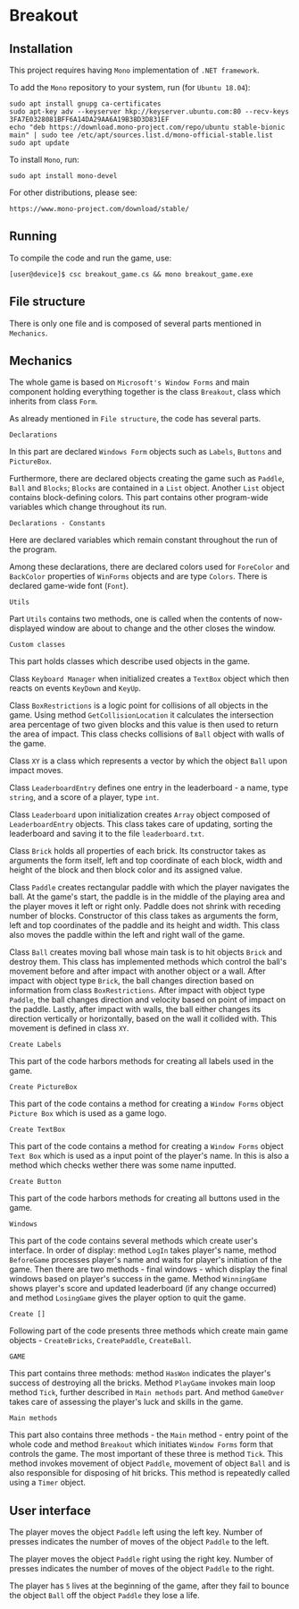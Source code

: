 # Breakout

## Installation

This project requires having `Mono` implementation of `.NET framework`.

To add the `Mono` repository to your system, run (for `Ubuntu 18.04`):

```console
sudo apt install gnupg ca-certificates
sudo apt-key adv --keyserver hkp://keyserver.ubuntu.com:80 --recv-keys 3FA7E0328081BFF6A14DA29AA6A19B38D3D831EF
echo "deb https://download.mono-project.com/repo/ubuntu stable-bionic main" | sudo tee /etc/apt/sources.list.d/mono-official-stable.list
sudo apt update
```

To install `Mono`, run:

```console
sudo apt install mono-devel
```

For other distributions, please see:

```console
https://www.mono-project.com/download/stable/
```

## Running

To compile the code and run the game, use:

```console
[user@device]$ csc breakout_game.cs && mono breakout_game.exe
```

## File structure

There is only one file and is composed of several parts mentioned in `Mechanics`.

## Mechanics

The whole game is based on `Microsoft's Window Forms` and main component holding everything together is the class `Breakout`, class which inherits from class `Form`.

As already mentioned in `File structure`, the code has several parts.

```console
Declarations
```

In this part are declared `Windows Form` objects such as `Labels`, `Buttons` and `PictureBox`.

Furthermore, there are declared objects creating the game such as `Paddle`, `Ball` and `Blocks`; `Blocks` are contained in a `List` object. Another `List` object contains block-defining colors. This part contains other program-wide variables which change throughout its run.

```console
Declarations - Constants
```

Here are declared variables which remain constant throughout the run of the program.

Among these declarations, there are declared colors used for `ForeColor` and `BackColor` properties of `WinForms` objects and are type `Colors`. There is declared game-wide font (`Font`).

```console
Utils
```

Part `Utils` contains two methods, one is called when the contents of now-displayed window are about to change and the other closes the window.

```console
Custom classes
```

This part holds classes which describe used objects in the game.

Class `Keyboard Manager` when initialized creates a `TextBox` object which then reacts on events `KeyDown` and `KeyUp`.

Class `BoxRestrictions` is a logic point for collisions of all objects in the game. Using method `GetCollisionLocation` it calculates the intersection area percentage of two given blocks and this value is then used to return the area of impact. This class checks collisions of `Ball` object with walls of the game.

Class `XY` is a class which represents a vector by which the object `Ball` upon impact moves.

Class `LeaderboardEntry` defines one entry in the leaderboard - a name, type `string`, and a score of a player, type `int`.

Class `Leaderboard` upon initialization creates `Array` object composed of `LeaderboardEntry` objects. This class takes care of updating, sorting the leaderboard and saving it to the file `leaderboard.txt`.

Class `Brick` holds all properties of each brick. Its constructor takes as arguments the form itself, left and top coordinate of each block, width and height of the block and then block color and its assigned value.

Class `Paddle` creates rectangular paddle with which the player navigates the ball. At the game's start, the paddle is in the middle of the playing area and the player moves it left or right only. Paddle does not shrink with receding number of blocks. Constructor of this class takes as arguments the form, left and top coordinates of the paddle and its height and width. This class also moves the paddle within the left and right wall of the game.

Class `Ball` creates moving ball whose main task is to hit objects `Brick` and destroy them. This class has implemented methods which control the ball's movement before and after impact with another object or a wall. After impact with object type `Brick`, the ball changes direction based on information from class `BoxRestrictions`. After impact with object type `Paddle`, the ball changes direction and velocity based on point of impact on the paddle. Lastly, after impact with walls, the ball either changes its direction vertically or horizontally, based on the wall it collided with. This movement is defined in class `XY`.

```console
Create Labels
```

This part of the code harbors methods for creating all labels used in the game.

```console
Create PictureBox
```

This part of the code contains a method for creating a `Window Forms` object `Picture Box` which is used as a game logo.

```console
Create TextBox
```

This part of the code contains a method for creating a `Window Forms` object `Text Box` which is used as a input point of the player's name. In this is also a method which checks wether there was some name inputted.

```console
Create Button
```

This part of the code harbors methods for creating all buttons used in the game.

```console
Windows
```

This part of the code contains several methods which create user's interface. In order of display: method `LogIn` takes player's name, method `BeforeGame` processes player's name and waits for player's initiation of the game. Then there are two methods - final windows - which display the final windows based on player's success in the game. Method `WinningGame` shows player's score and updated leaderboard (if any change occurred) and method `LosingGame` gives the player option to quit the game.

```console
Create []
```

Following part of the code presents three methods which create main game objects - `CreateBricks`, `CreatePaddle`, `CreateBall`.

```console
GAME
```

This part contains three methods: method `HasWon` indicates the player's success of destroying all the bricks. Method `PlayGame` invokes main loop method `Tick`, further described in `Main methods` part. And method `GameOver` takes care of assessing the player's luck and skills in the game.

```console
Main methods
```

This part also contains three methods - the `Main` method - entry point of the whole code and method `Breakout` which initiates `Window Forms` form that controls the game. The most important of these three is method `Tick`. This method invokes movement of object `Paddle`, movement of object `Ball` and is also responsible for disposing of hit bricks. This method is repeatedly called using a `Timer` object.

## User interface

The player moves the object `Paddle` left using the left key. Number of presses indicates the number of moves of the object `Paddle` to the left.

The player moves the object `Paddle` right using the right key. Number of presses indicates the number of moves of the object `Paddle` to the right.

The player has `5` lives at the beginning of the game, after they fail to bounce the object `Ball` off the object `Paddle` they lose a life.
